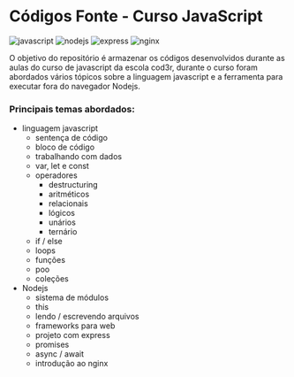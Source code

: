 # Códigos Fonte - Curso JavaScript
![javascript](https://img.shields.io/badge/JavaScript-F7DF1E?style=for-the-badge&logo=javascript&logoColor=black)
![nodejs](https://img.shields.io/badge/Node.js-43853D?style=for-the-badge&logo=node.js&logoColor=white)
![express](https://img.shields.io/badge/Express.js-404D59?style=for-the-badge)
![nginx](https://img.shields.io/badge/Nginx-009639?style=for-the-badge&logo=nginx&logoColor=white)


O objetivo do repositório é armazenar os códigos desenvolvidos durante as aulas do curso de javascript da escola cod3r, durante o curso foram abordados vários tópicos sobre a linguagem javascript e a ferramenta para executar fora do navegador Nodejs. 


### Principais temas abordados:
- linguagem javascript
  - sentença de código
  - bloco de código
  - trabalhando com dados
  - var, let e const
  - operadores
    - destructuring
    - aritméticos
    - relacionais
    - lógicos
    - unários
    - ternário
   - if / else
   - loops
   - funções
   - poo
   - coleções
- Nodejs
  - sistema de módulos
  - this
  - lendo / escrevendo arquivos
  - frameworks para web
  - projeto com express
  - promises
  - async / await
  - introdução ao nginx
